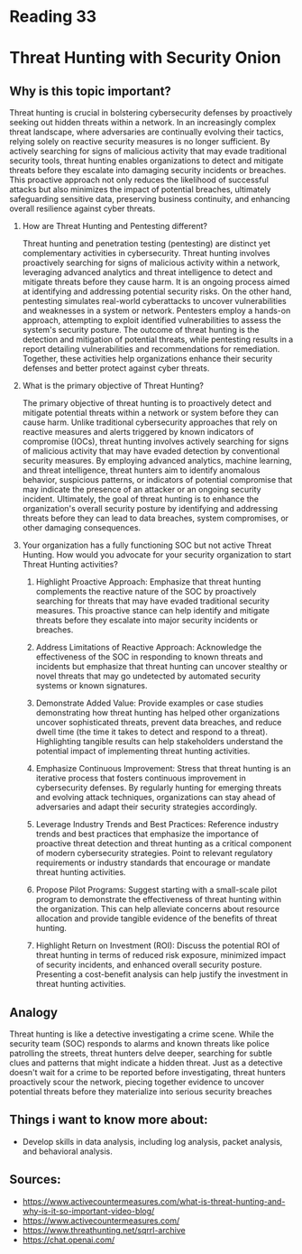# Reading 33
# Threat Hunting with Security Onion
## Why is this topic important?
Threat hunting is crucial in bolstering cybersecurity defenses by proactively seeking out hidden threats within a network. In an increasingly complex threat landscape, where adversaries are continually evolving their tactics, relying solely on reactive security measures is no longer sufficient. By actively searching for signs of malicious activity that may evade traditional security tools, threat hunting enables organizations to detect and mitigate threats before they escalate into damaging security incidents or breaches. This proactive approach not only reduces the likelihood of successful attacks but also minimizes the impact of potential breaches, ultimately safeguarding sensitive data, preserving business continuity, and enhancing overall resilience against cyber threats.

1. How are Threat Hunting and Pentesting different?

    Threat hunting and penetration testing (pentesting) are distinct yet complementary activities in cybersecurity. Threat hunting involves proactively searching for signs of malicious activity within a network, leveraging advanced analytics and threat intelligence to detect and mitigate threats before they cause harm. It is an ongoing process aimed at identifying and addressing potential security risks. On the other hand, pentesting simulates real-world cyberattacks to uncover vulnerabilities and weaknesses in a system or network. Pentesters employ a hands-on approach, attempting to exploit identified vulnerabilities to assess the system's security posture. The outcome of threat hunting is the detection and mitigation of potential threats, while pentesting results in a report detailing vulnerabilities and recommendations for remediation. Together, these activities help organizations enhance their security defenses and better protect against cyber threats.

2. What is the primary objective of Threat Hunting?


    The primary objective of threat hunting is to proactively detect and mitigate potential threats within a network or system before they can cause harm. Unlike traditional cybersecurity approaches that rely on reactive measures and alerts triggered by known indicators of compromise (IOCs), threat hunting involves actively searching for signs of malicious activity that may have evaded detection by conventional security measures. By employing advanced analytics, machine learning, and threat intelligence, threat hunters aim to identify anomalous behavior, suspicious patterns, or indicators of potential compromise that may indicate the presence of an attacker or an ongoing security incident. Ultimately, the goal of threat hunting is to enhance the organization's overall security posture by identifying and addressing threats before they can lead to data breaches, system compromises, or other damaging consequences.

3. Your organization has a fully functioning SOC but not active Threat Hunting. How would you advocate for your security organization to start Threat Hunting activities?

    1. Highlight Proactive Approach: Emphasize that threat hunting complements the reactive nature of the SOC by proactively searching for threats that may have evaded traditional security measures. This proactive stance can help identify and mitigate threats before they escalate into major security incidents or breaches.

    2. Address Limitations of Reactive Approach: Acknowledge the effectiveness of the SOC in responding to known threats and incidents but emphasize that threat hunting can uncover stealthy or novel threats that may go undetected by automated security systems or known signatures.

    3. Demonstrate Added Value: Provide examples or case studies demonstrating how threat hunting has helped other organizations uncover sophisticated threats, prevent data breaches, and reduce dwell time (the time it takes to detect and respond to a threat). Highlighting tangible results can help stakeholders understand the potential impact of implementing threat hunting activities.

    4. Emphasize Continuous Improvement: Stress that threat hunting is an iterative process that fosters continuous improvement in cybersecurity defenses. By regularly hunting for emerging threats and evolving attack techniques, organizations can stay ahead of adversaries and adapt their security strategies accordingly.

    5. Leverage Industry Trends and Best Practices: Reference industry trends and best practices that emphasize the importance of proactive threat detection and threat hunting as a critical component of modern cybersecurity strategies. Point to relevant regulatory requirements or industry standards that encourage or mandate threat hunting activities.

    6. Propose Pilot Programs: Suggest starting with a small-scale pilot program to demonstrate the effectiveness of threat hunting within the organization. This can help alleviate concerns about resource allocation and provide tangible evidence of the benefits of threat hunting.

    7. Highlight Return on Investment (ROI): Discuss the potential ROI of threat hunting in terms of reduced risk exposure, minimized impact of security incidents, and enhanced overall security posture. Presenting a cost-benefit analysis can help justify the investment in threat hunting activities.

## Analogy
Threat hunting is like a detective investigating a crime scene. While the security team (SOC) responds to alarms and known threats like police patrolling the streets, threat hunters delve deeper, searching for subtle clues and patterns that might indicate a hidden threat. Just as a detective doesn't wait for a crime to be reported before investigating, threat hunters proactively scour the network, piecing together evidence to uncover potential threats before they materialize into serious security breaches
## Things i want to know more about:
- Develop skills in data analysis, including log analysis, packet analysis, and behavioral analysis.
## Sources:
- https://www.activecountermeasures.com/what-is-threat-hunting-and-why-is-it-so-important-video-blog/
- https://www.activecountermeasures.com/
- https://www.threathunting.net/sqrrl-archive 
- https://chat.openai.com/